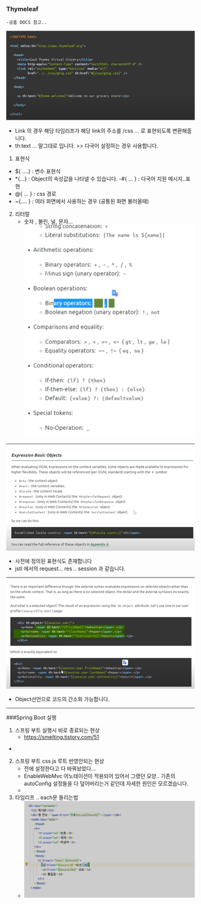 
### Thymeleaf
    -공홈 DOCS 참고..
![img_21.png](img_21.png)

- Link 의 경우 해당 타임리프가 해당 link의 주소를 /css ... 로 표현되도록 변환해줍니다.
- th:text ... 말그대로 입니다. >> 다국어 설정하는 경우 사용합니다.
 
1. 표현식

- ${ ....} : 변수 표현식
- *{...} : Object의 속성값을 나타낼 수 있습니다. 
-#{ ... } : 다국어 지원 메시지..표현 
- @{ ... } : css 경로 
- ~{.... } : 여러 화면에서 사용하는 경우 (공통된 화면 불러올때)

2. 리터럴
    - 숫자 , 불린, 널, 문자...   
![img.png](img.png)

---
    
![img_1.png](img_1.png)
- 사전에 정의된 표현식도 존재합니다 
- jstl 에서의 request... res .. session 과 같습니다.

---

![img_2.png](img_2.png)  
- Object선언으로 코드의 간소화 가능합니다.

---
###Spring Boot 실행
1. 스프링 부트 실행시 바로 종료되는 현상  
   - https://smelting.tistory.com/51  
  -  
2. 스프링 부트 css js 루트 반영안되는 현상
   - 전에 설정한다고 다 바꿔놨었다...
   - EnableWebMvc 어노테이션이 적용되어 있어서 그랬던 모양.. 기존의 autoConfig 설정들을 다 덮어버리는거 같던데 자세한 원인은 모르겠습니다.
   - 
3. 타임리프 .. each문 돌리는법
   - ![img_3.png](img_3.png)











































<br>
<br>
<br>
<br>
<br>
<br>
<br>
<br>
<br>
<br>
<br>
<br>
<br>
<br>
<br>
<br>
<br>
<br>
<br>
<br>
<br>
<br>
<br>
<br>
<br>
<br>
<br>
<br>
<br>








 

  
  